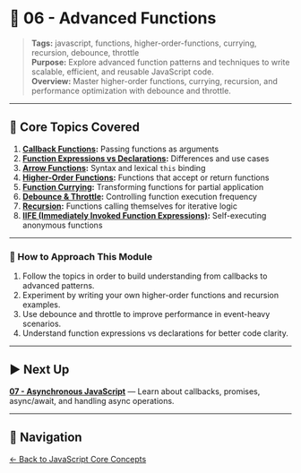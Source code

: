 # 📘 06 - Advanced Functions

> **Tags:** javascript, functions, higher-order-functions, currying, recursion, debounce, throttle  
> **Purpose:** Explore advanced function patterns and techniques to write scalable, efficient, and reusable JavaScript code.  
> **Overview:** Master higher-order functions, currying, recursion, and performance optimization with debounce and throttle.

---

## 📝 Core Topics Covered

1. **[Callback Functions](./01-callback-functions/README.md):** Passing functions as arguments  
2. **[Function Expressions vs Declarations](./02-function-expressions-declarations/README.md):** Differences and use cases  
3. **[Arrow Functions](./03-arrow-functions/README.md):** Syntax and lexical `this` binding  
4. **[Higher-Order Functions](./04-higher-order-functions/README.md):** Functions that accept or return functions  
5. **[Function Currying](./05-function-currying/README.md):** Transforming functions for partial application  
6. **[Debounce & Throttle](./06-debounce-throttle/README.md):** Controlling function execution frequency  
7. **[Recursion](./07-recursion/README.md):** Functions calling themselves for iterative logic  
8. **[IIFE (Immediately Invoked Function Expressions)](./08-iife/README.md):** Self-executing anonymous functions

---

### 🚀 How to Approach This Module

1. Follow the topics in order to build understanding from callbacks to advanced patterns.  
2. Experiment by writing your own higher-order functions and recursion examples.  
3. Use debounce and throttle to improve performance in event-heavy scenarios.  
4. Understand function expressions vs declarations for better code clarity.

---

## ▶️ Next Up

**[07 - Asynchronous JavaScript](../07-async-js/README.md)** — Learn about callbacks, promises, async/await, and handling async operations.

---

## 🔁 Navigation

[← Back to JavaScript Core Concepts](../README.md)
